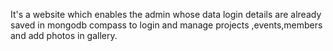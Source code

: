 It's a website which enables the admin
whose data login details are already saved in mongodb compass to login and manage projects ,events,members and add photos in gallery.
